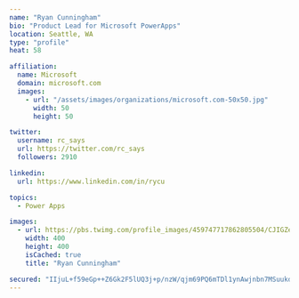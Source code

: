 ```yaml
---
name: "Ryan Cunningham"
bio: "Product Lead for Microsoft PowerApps"
location: Seattle, WA
type: "profile"
heat: 58

affiliation:
  name: Microsoft
  domain: microsoft.com
  images:
    - url: "/assets/images/organizations/microsoft.com-50x50.jpg"
      width: 50
      height: 50

twitter:
  username: rc_says
  url: https://twitter.com/rc_says
  followers: 2910

linkedin:
  url: https://www.linkedin.com/in/rycu

topics:
  - Power Apps

images:
  - url: https://pbs.twimg.com/profile_images/459747717862805504/CJIGZejd_400x400.png
    width: 400
    height: 400
    isCached: true
    title: "Ryan Cunningham"

secured: "IIjuL+f59eGp++Z6Gk2F5lUQ3j+p/nzW/qjm69PQ6mTDl1ynAwjnbn7MSuukdxhThSBkY/LmztR17b50nxCSRponl/qyohWIdZVohdKgdtOJpxw7yjxJ5IJRESKL2HOVVdhz7oPxwkgxSvjORv7gIM+smYxhWdB6dy7+V1f2TpBZmmeg2zj/cAjxZYka6wGL74vDWtoYJ4z75FU144OigMNZA5M0CgztvikCXG5wDlTcWlOkTVbHQQ8aYwnUWGp0q0w+P6HXiCHrkXZKIwkvH/LnUHNHh9RATctq55nLpFXm7H50RyoeX7w+0v11Aj8LxG6ekeazi80qe6Y1PLLTRBMhQ+DRVGHivO17OK5L0PNiEuDYTDTvD3G7D4nI8MYG3oIIqIn3G8qYCW2PVwuImgwOlXOQPcT13Hr5rvCF5zI=;oIFLikF5DCwMb6/njRPMHg=="
---
```



